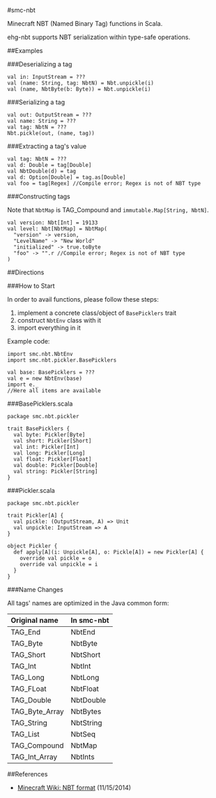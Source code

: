 #smc-nbt

Minecraft NBT (Named Binary Tag) functions in Scala.

ehg-nbt supports NBT serialization within type-safe operations.

##Examples

###Deserializing a tag

	val in: InputStream = ???
	val (name: String, tag: NbtN) = Nbt.unpickle(i)
	val (name, NbtByte(b: Byte)) = Nbt.unpickle(i)

###Serializing a tag

	val out: OutputStream = ???
	val name: String = ???
	val tag: NbtN = ???
	Nbt.pickle(out, (name, tag))

###Extracting a tag's value

	val tag: NbtN = ???
	val d: Double = tag[Double]
	val NbtDouble(d) = tag
	val d: Option[Double] = tag.as[Double]
	val foo = tag[Regex] //Compile error; Regex is not of NBT type

###Constructing tags

Note that `NbtMap` is TAG_Compound and `immutable.Map[String, NbtN]`.

	val version: Nbt[Int] = 19133
	val level: Nbt[NbtMap] = NbtMap(
	  "version" -> version,
	  "LevelName" -> "New World"
	  "initialized" -> true.toByte
	  "foo" -> "".r //Compile error; Regex is not of NBT type
	)

##Directions

###How to Start

In order to avail functions, please follow these steps:

1. implement a concrete class/object of `BasePicklers` trait
2. construct `NbtEnv` class with it
3. import everything in it

Example code:

	import smc.nbt.NbtEnv
	import smc.nbt.pickler.BasePicklers

	val base: BasePicklers = ???
	val e = new NbtEnv(base)
	import e._
	//Here all items are available

###BasePicklers.scala

	package smc.nbt.pickler

	trait BasePicklers {
      val byte: Pickler[Byte]
      val short: Pickler[Short]
      val int: Pickler[Int]
      val long: Pickler[Long]
      val float: Pickler[Float]
      val double: Pickler[Double]
      val string: Pickler[String]
    }

###Pickler.scala

	package smc.nbt.pickler

	trait Pickler[A] {
	  val pickle: (OutputStream, A) => Unit
	  val unpickle: InputStream => A
	}

	object Pickler {
	  def apply[A](i: Unpickle[A], o: Pickle[A]) = new Pickler[A] {
	    override val pickle = o
	    override val unpickle = i
	  }
	}

###Name Changes

All tags' names are optimized in the Java common form:

|Original name|In smc-nbt|
|:--|:--|
|TAG_End|NbtEnd|
|TAG_Byte|NbtByte|
|TAG_Short|NbtShort|
|TAG_Int|NbtInt|
|TAG_Long|NbtLong|
|TAG_FLoat|NbtFloat|
|TAG_Double|NbtDouble|
|TAG_Byte_Array|NbtBytes|
|TAG_String|NbtString|
|TAG_List|NbtSeq|
|TAG_Compound|NbtMap|
|TAG_Int_Array|NbtInts|

##References

- [Minecraft Wiki: NBT format](http://minecraft.gamepedia.com/NBT_format) (11/15/2014)
